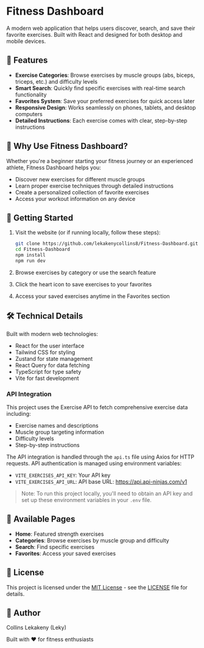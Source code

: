 # Fitness Dashboard

A modern web application that helps users discover, search, and save their favorite exercises. Built with React and designed for both desktop and mobile devices.

## 🏃 Features

- **Exercise Categories**: Browse exercises by muscle groups (abs, biceps, triceps, etc.) and difficulty levels
- **Smart Search**: Quickly find specific exercises with real-time search functionality
- **Favorites System**: Save your preferred exercises for quick access later
- **Responsive Design**: Works seamlessly on phones, tablets, and desktop computers
- **Detailed Instructions**: Each exercise comes with clear, step-by-step instructions

## 💪 Why Use Fitness Dashboard?

Whether you're a beginner starting your fitness journey or an experienced athlete, Fitness Dashboard helps you:

- Discover new exercises for different muscle groups
- Learn proper exercise techniques through detailed instructions
- Create a personalized collection of favorite exercises
- Access your workout information on any device

## 🚀 Getting Started

1. Visit the website (or if running locally, follow these steps):
    ```bash
    git clone https://github.com/lekakenycollins8/Fitness-Dashboard.git
    cd Fitness-Dashboard
    npm install
    npm run dev
    ```

2. Browse exercises by category or use the search feature
3. Click the heart icon to save exercises to your favorites
4. Access your saved exercises anytime in the Favorites section

## 🛠️ Technical Details

Built with modern web technologies:

- React for the user interface
- Tailwind CSS for styling
- Zustand for state management
- React Query for data fetching
- TypeScript for type safety
- Vite for fast development

### API Integration

This project uses the Exercise API to fetch comprehensive exercise data including:

- Exercise names and descriptions
- Muscle group targeting information
- Difficulty levels
- Step-by-step instructions

The API integration is handled through the `api.ts` file using Axios for HTTP requests. API authentication is managed using environment variables:

- `VITE_EXERCISES_API_KEY`: Your API key
- `VITE_EXERCISES_API_URL`: API base URL: https://api.api-ninjas.com/v1

> Note: To run this project locally, you'll need to obtain an API key and set up these environment variables in your `.env` file.

## 📱 Available Pages

- **Home**: Featured strength exercises
- **Categories**: Browse exercises by muscle group and difficulty
- **Search**: Find specific exercises
- **Favorites**: Access your saved exercises

## 📄 License

This project is licensed under the [MIT License](./LICENSE) - see the [LICENSE](./LICENSE) file for details.

## 👤 Author

Collins Lekakeny (Leky)

Built with ❤️ for fitness enthusiasts